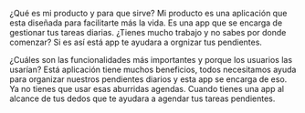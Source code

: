 ¿Qué es mi producto y para que sirve?
Mi producto es una aplicación que esta diseñada para facilitarte más la vida. Es una app que se encarga de gestionar 
tus tareas diarias. ¿Tienes mucho trabajo y no sabes por donde comenzar? Si es así está app te ayudara a orgnizar tus pendientes.




¿Cuáles son las funcionalidades más importantes y porque los usuarios las usarían?
Está aplicación tiene muchos beneficios, todos necesitamos ayuda para organizar nuestros pendientes diarios
y esta app se encarga de eso. Ya no tienes que usar esas aburridas agendas. Cuando tienes una app al alcance de tus dedos 
que te ayudara a agendar tus tareas pendientes.